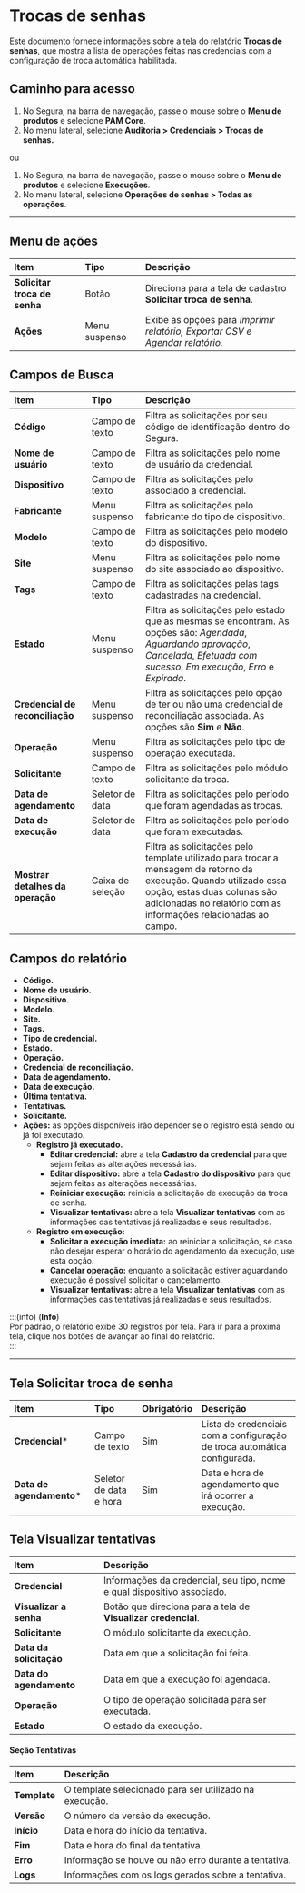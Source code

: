 # Trocas de senhas

Este documento fornece informações sobre a tela do relatório **Trocas de senhas**, que mostra a lista de operações feitas nas credenciais com a configuração de troca automática habilitada.

## Caminho para acesso
1. No Segura, na barra de navegação, passe o mouse sobre o **Menu de produtos** e selecione **PAM Core**.  
2. No menu lateral, selecione **Auditoria > Credenciais > Trocas de senhas.**

ou

1. No Segura, na barra de navegação, passe o mouse sobre o **Menu de produtos** e selecione **Execuções**.  
2. No menu lateral, selecione **Operações de senhas > Todas as operações**.

---
## Menu de ações
| **Item**  | **Tipo** | **Descrição** |
| :---- | :---- | :---- |
| **Solicitar troca de senha** | Botão | Direciona para a tela de cadastro **Solicitar troca de senha**. |
| **Ações** | Menu suspenso | Exibe as opções para *Imprimir relatório, Exportar CSV e Agendar relatório.* |

## Campos de Busca
| **Item** | **Tipo** | **Descrição** |
| :---- | :---- | :---- |
| **Código** | Campo de texto | Filtra as solicitações por seu código de identificação dentro do Segura. |
| **Nome de usuário** | Campo de texto | Filtra as solicitações pelo nome de usuário da credencial. |
| **Dispositivo** | Campo de texto | Filtra as solicitações pelo associado a credencial. |
| **Fabricante** | Menu suspenso | Filtra as solicitações pelo fabricante do tipo de dispositivo. |
| **Modelo** | Campo de texto | Filtra as solicitações pelo modelo do dispositivo. |
| **Site** | Menu suspenso | Filtra as solicitações pelo nome do site associado ao dispositivo. |
| **Tags** | Campo de texto | Filtra as solicitações pelas tags cadastradas na credencial. |
| **Estado** | Menu suspenso | Filtra as solicitações pelo estado que as mesmas se encontram. As opções são: *Agendada*, *Aguardando aprovação*, *Cancelada*, *Efetuada com sucesso*, *Em execução*, *Erro* e *Expirada*. |
| **Credencial de reconciliação** | Menu suspenso |  Filtra as solicitações pelo opção de ter ou não uma credencial de reconciliação associada. As opções são **Sim** e **Não**. |
| **Operação** | Menu suspenso | Filtra as solicitações pelo tipo de operação executada. |
| **Solicitante** | Campo de texto | Filtra as solicitações pelo módulo solicitante da troca. |
| **Data de agendamento** | Seletor de data | Filtra as solicitações pelo período que foram agendadas as trocas. |
| **Data de execução** | Seletor de data | Filtra as solicitações pelo período que foram executadas. |
| **Mostrar detalhes da operação** | Caixa de seleção | Filtra as solicitações pelo template utilizado para trocar a mensagem de retorno da execução. Quando utilizado essa opção, estas duas colunas são adicionadas no relatório com as informações relacionadas ao campo. |

## Campos do relatório
* **Código.**  
* **Nome de usuário.**  
* **Dispositivo.**  
* **Modelo.**  
* **Site.**  
* **Tags.**  
* **Tipo de credencial.**  
* **Estado.**  
* **Operação.**  
* **Credencial de reconciliação.**  
* **Data de agendamento.**  
* **Data de execução.**  
* **Última tentativa.**  
* **Tentativas.**  
* **Solicitante.**  
* **Ações:** as opções disponíveis irão depender se o registro está sendo ou já foi executado.  
  * **Registro já executado.**  
    * **Editar credencial:** abre a tela **Cadastro da credencial** para que sejam feitas as alterações necessárias.  
    * **Editar dispositivo:** abre a tela **Cadastro do dispositivo** para que sejam feitas as alterações necessárias.  
    * **Reiniciar execução:** reinicia a solicitação de execução da troca de senha.  
    * **Visualizar tentativas:** abre a tela **Visualizar tentativas** com as informações das tentativas já realizadas e seus resultados.  
  * **Registro em execução:**  
    * **Solicitar a execução imediata:** ao reiniciar a solicitação, se caso não desejar esperar o horário do agendamento da execução, use esta opção.  
    * **Cancelar operação:** enquanto a solicitação estiver aguardando execução é possível solicitar o cancelamento.  
    * **Visualizar tentativas:** abre a tela **Visualizar tentativas** com as informações das tentativas já realizadas e seus resultados.

:::(info) (**Info**)  
Por padrão, o relatório exibe 30 registros por tela. Para ir para a próxima tela, clique nos botões de avançar ao final do relatório.  
:::

---
## Tela Solicitar troca de senha
| **Item** | **Tipo** | **Obrigatório** | **Descrição** |
| :---- | :---- | :---- | :---- |
| **Credencial*** | Campo de texto | Sim | Lista de credenciais com a configuração de troca automática configurada. |
| **Data de agendamento*** | Seletor de data e hora | Sim | Data e hora de agendamento que irá ocorrer a execução. |

## Tela Visualizar tentativas
| **Item**  | **Descrição** |
| :---- | :---- |
| **Credencial** | Informações da credencial, seu tipo, nome e qual dispositivo associado. |
| **Visualizar a senha** | Botão que direciona para a tela de **Visualizar credencial**. |
| **Solicitante** | O módulo solicitante da execução. |
| **Data da solicitação** | Data em que a solicitação foi feita. |
| **Data do agendamento** | Data em que a execução foi agendada. |
| **Operação** | O tipo de operação solicitada para ser executada. |
| **Estado** | O estado da execução. |

#### Seção Tentativas
| **Item**  | **Descrição** |
| :---- | :---- |
| **Template** | O template selecionado para ser utilizado na execução. |
| **Versão** | O número da versão da execução. |
| **Início** | Data e hora do início da tentativa. |
| **Fim** | Data e hora do final da tentativa. |
| **Erro** | Informação se houve ou não erro durante a tentativa. |
| **Logs** | Informações com os logs gerados sobre a tentativa. |
